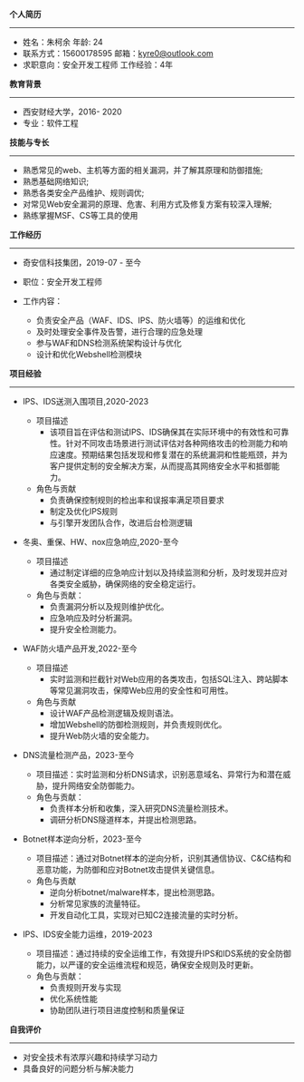 **个人简历**  
***
* 姓名：朱柯余                年龄:  24
* 联系方式：15600178595       邮箱：kyre0@outlook.com
* 求职意向：安全开发工程师     工作经验：4年  

**教育背景**  
***
* 西安财经大学，2016- 2020
* 专业：软件工程  

**技能与专长**  
***
* 熟悉常见的web、主机等方面的相关漏洞，并了解其原理和防御措施;
* 熟悉基础网络知识;
* 熟悉各类安全产品维护、规则调优;
* 对常见Web安全漏洞的原理、危害、利用方式及修复方案有较深入理解;
* 熟练掌握MSF、CS等工具的使用  

**工作经历**  
***
* 奇安信科技集团，2019-07 - 至今
* 职位：安全开发工程师  

* 工作内容：
  - 负责安全产品（WAF、IDS、IPS、防火墙等）的运维和优化
  - 及时处理安全事件及告警，进行合理的应急处理
  - 参与WAF和DNS检测系统架构设计与优化
  - 设计和优化Webshell检测模块 

**项目经验**
***  
* IPS、IDS送测入围项目,2020-2023  
  + 项目描述  
    - 该项目旨在评估和测试IPS、IDS确保其在实际环境中的有效性和可靠性。针对不同攻击场景进行测试评估对各种网络攻击的检测能力和响应速度。预期结果包括发现和修复潜在的系统漏洞和性能瓶颈，并为客户提供定制的安全解决方案，从而提高其网络安全水平和抵御能力。  
  + 角色与贡献  
    - 负责确保控制规则的检出率和误报率满足项目要求  
    - 制定及优化IPS规则  
    - 与引擎开发团队合作，改进后台检测逻辑

* 冬奥、重保、HW、nox应急响应,2020-至今
  + 项目描述
    - 通过制定详细的应急响应计划以及持续监测和分析，及时发现并应对各类安全威胁，确保网络的安全稳定运行。
  + 角色与贡献：
    - 负责漏洞分析以及规则维护优化。
    - 应急响应及时分析漏洞。
    - 提升安全检测能力。

* WAF防火墙产品开发,2022-至今                              
  + 项目描述  
    - 实时监测和拦截针对Web应用的各类攻击，包括SQL注入、跨站脚本等常见漏洞攻击，保障Web应用的安全性和可用性。
  + 角色与贡献
    - 设计WAF产品检测逻辑及规则语法。
    - 增加Webshell的防御检测规则，并负责规则优化。
    - 提升Web防火墙的安全能力。

* DNS流量检测产品，2023-至今                
  + 项目描述：实时监测和分析DNS请求，识别恶意域名、异常行为和潜在威胁，提升网络安全防御能力。
  + 角色与贡献：
    - 负责样本分析和收集，深入研究DNS流量检测技术。
    - 调研分析DNS隧道样本，并提出检测思路。

* Botnet样本逆向分析，2023-至今                     
  + 项目描述：通过对Botnet样本的逆向分析，识别其通信协议、C&C结构和恶意功能，为防御和应对Botnet攻击提供关键信息。
  + 角色与贡献  
    - 逆向分析botnet/malware样本，提出检测思路。
    - 分析常见家族的流量特征。
    - 开发自动化工具，实现对已知C2连接流量的实时分析。  

* IPS、IDS安全能力运维，2019-2023
  + 项目描述：通过持续的安全运维工作，有效提升IPS和IDS系统的安全防御能力，以严谨的安全运维流程和规范，确保安全规则及时更新。
  + 角色与贡献：
    - 负责规则开发与实现
    - 优化系统性能
    - 协助团队进行项目进度控制和质量保证  

**自我评价**  
***
* 对安全技术有浓厚兴趣和持续学习动力
* 具备良好的问题分析与解决能力

